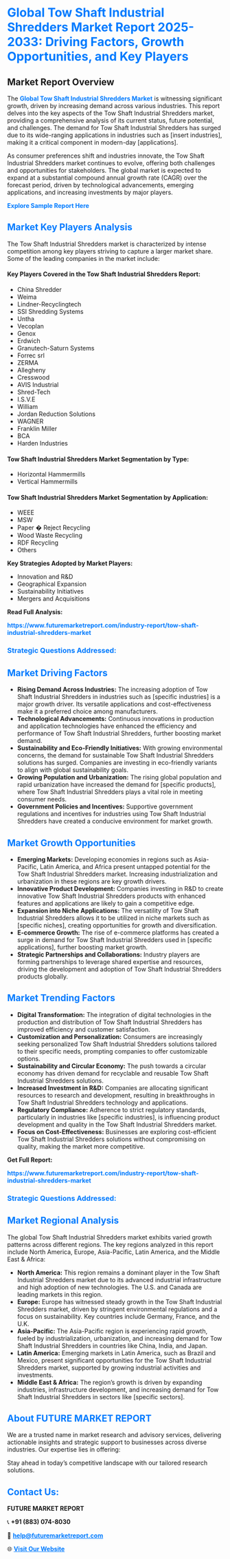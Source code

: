 <h1 style="color: #007BFF;">Global Tow Shaft Industrial Shredders Market Report 2025-2033: Driving Factors, Growth Opportunities, and Key Players</h1>

<section id="overview">
<h2>Market Report Overview</h2>
<p>The <a href="https://www.futuremarketreport.com/industry-report/tow-shaft-industrial-shredders-market" style="color: #007BFF; text-decoration: none;"><strong>Global Tow Shaft Industrial Shredders Market</strong></a> is witnessing significant growth, driven by increasing demand across various industries. This report delves into the key aspects of the Tow Shaft Industrial Shredders market, providing a comprehensive analysis of its current status, future potential, and challenges. The demand for Tow Shaft Industrial Shredders has surged due to its wide-ranging applications in industries such as [insert industries], making it a critical component in modern-day [applications].</p>
<p>As consumer preferences shift and industries innovate, the Tow Shaft Industrial Shredders market continues to evolve, offering both challenges and opportunities for stakeholders. The global market is expected to expand at a substantial compound annual growth rate (CAGR) over the forecast period, driven by technological advancements, emerging applications, and increasing investments by major players.</p>
</section>

<section id="overview">
<p><a href="https://www.futuremarketreport.com/request-sample/reportId=31859" style="color: #007BFF; text-decoration: none;"><strong>Explore Sample Report Here</strong></a></p>
</section>

<section id="key-players">
<h2 style="color: #007BFF;">Market Key Players Analysis</h2>
<p>The Tow Shaft Industrial Shredders market is characterized by intense competition among key players striving to capture a larger market share. Some of the leading companies in the market include:</p>
<h4>Key Players Covered in the Tow Shaft Industrial Shredders Report:</h4>
<ul><li>China Shredder</li><li>Weima</li><li>Lindner-Recyclingtech</li><li>SSI Shredding Systems</li><li>Untha</li><li>Vecoplan</li><li>Genox</li><li>Erdwich</li><li>Granutech-Saturn Systems</li><li>Forrec srl</li><li>ZERMA</li><li>Allegheny</li><li>Cresswood</li><li>AVIS Industrial</li><li>Shred-Tech</li><li>I.S.V.E</li><li>William</li><li>Jordan Reduction Solutions</li><li>WAGNER</li><li>Franklin Miller</li><li>BCA</li><li>Harden Industries</li></ul>
<h4>Tow Shaft Industrial Shredders Market Segmentation by Type:</h4>
<ul><li>Horizontal Hammermills</li><li>Vertical Hammermills</li></ul>

<h4>Tow Shaft Industrial Shredders Market Segmentation by Application:</h4>
<ul><li>WEEE</li><li>MSW</li><li>Paper � Reject Recycling</li><li>Wood Waste Recycling</li><li>RDF Recycling</li><li>Others</li></ul>
<p><strong>Key Strategies Adopted by Market Players:</strong></p>
<ul>
<li>Innovation and R&D</li>
<li>Geographical Expansion</li>
<li>Sustainability Initiatives</li>
<li>Mergers and Acquisitions</li>
</ul>
</section>

<section>
<p><strong>Read Full Analysis: </strong></p><a href="https://www.futuremarketreport.com/industry-report/tow-shaft-industrial-shredders-market" style="color: #007BFF; text-decoration: none;"><strong>https://www.futuremarketreport.com/industry-report/tow-shaft-industrial-shredders-market</strong></a>
<h3 style="color: #007BFF;">Strategic Questions Addressed:</h3>
</section>

<section id="driving-factors">
<h2 style="color: #007BFF;">Market Driving Factors</h2>
<ul>
<li><strong>Rising Demand Across Industries:</strong> The increasing adoption of Tow Shaft Industrial Shredders in industries such as [specific industries] is a major growth driver. Its versatile applications and cost-effectiveness make it a preferred choice among manufacturers.</li>
<li><strong>Technological Advancements:</strong> Continuous innovations in production and application technologies have enhanced the efficiency and performance of Tow Shaft Industrial Shredders, further boosting market demand.</li>
<li><strong>Sustainability and Eco-Friendly Initiatives:</strong> With growing environmental concerns, the demand for sustainable Tow Shaft Industrial Shredders solutions has surged. Companies are investing in eco-friendly variants to align with global sustainability goals.</li>
<li><strong>Growing Population and Urbanization:</strong> The rising global population and rapid urbanization have increased the demand for [specific products], where Tow Shaft Industrial Shredders plays a vital role in meeting consumer needs.</li>
<li><strong>Government Policies and Incentives:</strong> Supportive government regulations and incentives for industries using Tow Shaft Industrial Shredders have created a conducive environment for market growth.</li>
</ul>
</section>

<section id="growth-opportunities">
<h2 style="color: #007BFF;">Market Growth Opportunities</h2>
<ul>
<li><strong>Emerging Markets:</strong> Developing economies in regions such as Asia-Pacific, Latin America, and Africa present untapped potential for the Tow Shaft Industrial Shredders market. Increasing industrialization and urbanization in these regions are key growth drivers.</li>
<li><strong>Innovative Product Development:</strong> Companies investing in R&D to create innovative Tow Shaft Industrial Shredders products with enhanced features and applications are likely to gain a competitive edge.</li>
<li><strong>Expansion into Niche Applications:</strong> The versatility of Tow Shaft Industrial Shredders allows it to be utilized in niche markets such as [specific niches], creating opportunities for growth and diversification.</li>
<li><strong>E-commerce Growth:</strong> The rise of e-commerce platforms has created a surge in demand for Tow Shaft Industrial Shredders used in [specific applications], further boosting market growth.</li>
<li><strong>Strategic Partnerships and Collaborations:</strong> Industry players are forming partnerships to leverage shared expertise and resources, driving the development and adoption of Tow Shaft Industrial Shredders products globally.</li>
</ul>
</section>

<section id="trending-factors">
<h2 style="color: #007BFF;">Market Trending Factors</h2>
<ul>
<li><strong>Digital Transformation:</strong> The integration of digital technologies in the production and distribution of Tow Shaft Industrial Shredders has improved efficiency and customer satisfaction.</li>
<li><strong>Customization and Personalization:</strong> Consumers are increasingly seeking personalized Tow Shaft Industrial Shredders solutions tailored to their specific needs, prompting companies to offer customizable options.</li>
<li><strong>Sustainability and Circular Economy:</strong> The push towards a circular economy has driven demand for recyclable and reusable Tow Shaft Industrial Shredders solutions.</li>
<li><strong>Increased Investment in R&D:</strong> Companies are allocating significant resources to research and development, resulting in breakthroughs in Tow Shaft Industrial Shredders technology and applications.</li>
<li><strong>Regulatory Compliance:</strong> Adherence to strict regulatory standards, particularly in industries like [specific industries], is influencing product development and quality in the Tow Shaft Industrial Shredders market.</li>
<li><strong>Focus on Cost-Effectiveness:</strong> Businesses are exploring cost-efficient Tow Shaft Industrial Shredders solutions without compromising on quality, making the market more competitive.</li>
</ul>
</section>

<section>
<p><strong>Get Full Report: </strong></p><a href="https://www.futuremarketreport.com/industry-report/tow-shaft-industrial-shredders-market" style="color: #007BFF; text-decoration: none;"><strong>https://www.futuremarketreport.com/industry-report/tow-shaft-industrial-shredders-market</strong></a>
<h3 style="color: #007BFF;">Strategic Questions Addressed:</h3>
</section>


<section id="regional-analysis">
<h2 style="color: #007BFF;">Market Regional Analysis</h2>
<p>The global Tow Shaft Industrial Shredders market exhibits varied growth patterns across different regions. The key regions analyzed in this report include North America, Europe, Asia-Pacific, Latin America, and the Middle East & Africa:</p>
<ul>
<li><strong>North America:</strong> This region remains a dominant player in the Tow Shaft Industrial Shredders market due to its advanced industrial infrastructure and high adoption of new technologies. The U.S. and Canada are leading markets in this region.</li>
<li><strong>Europe:</strong> Europe has witnessed steady growth in the Tow Shaft Industrial Shredders market, driven by stringent environmental regulations and a focus on sustainability. Key countries include Germany, France, and the U.K.</li>
<li><strong>Asia-Pacific:</strong> The Asia-Pacific region is experiencing rapid growth, fueled by industrialization, urbanization, and increasing demand for Tow Shaft Industrial Shredders in countries like China, India, and Japan.</li>
<li><strong>Latin America:</strong> Emerging markets in Latin America, such as Brazil and Mexico, present significant opportunities for the Tow Shaft Industrial Shredders market, supported by growing industrial activities and investments.</li>
<li><strong>Middle East & Africa:</strong> The region’s growth is driven by expanding industries, infrastructure development, and increasing demand for Tow Shaft Industrial Shredders in sectors like [specific sectors].</li>
</ul>
</section>

<footer>
<h2 style="color: #007BFF;">About FUTURE MARKET REPORT</h2>
<p>We are a trusted name in market research and advisory services, delivering actionable insights and strategic support to businesses across diverse industries. Our expertise lies in offering:</p>

<p>Stay ahead in today’s competitive landscape with our tailored research solutions.</p>

<h2 style="color: #007BFF;">Contact Us:</h2>
<p><strong>FUTURE MARKET REPORT</strong></p>
<p>📞 <strong>+91 (883) 074-8030</strong></p>
<p>📧 <strong><a href="mailto:help@futuremarketreport.com" style="color: #007BFF;">help@futuremarketreport.com</a></strong></p>
<p>🌐 <strong><a href="https://www.futuremarketreport.com/" style="color: #007BFF;">Visit Our Website</a></strong></p>
</footer>